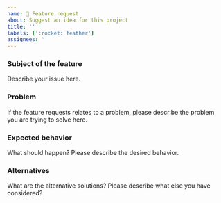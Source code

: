 ```yaml
---
name: 🚀 Feature request
about: Suggest an idea for this project
title: ''
labels: [':rocket: feather']
assignees: ''
---
```


### Subject of the feature

Describe your issue here.

### Problem

If the feature requests relates to a problem, please describe the problem you are trying to solve here.

### Expected behavior

What should happen? Please describe the desired behavior.

### Alternatives

What are the alternative solutions? Please describe what else you have considered?
